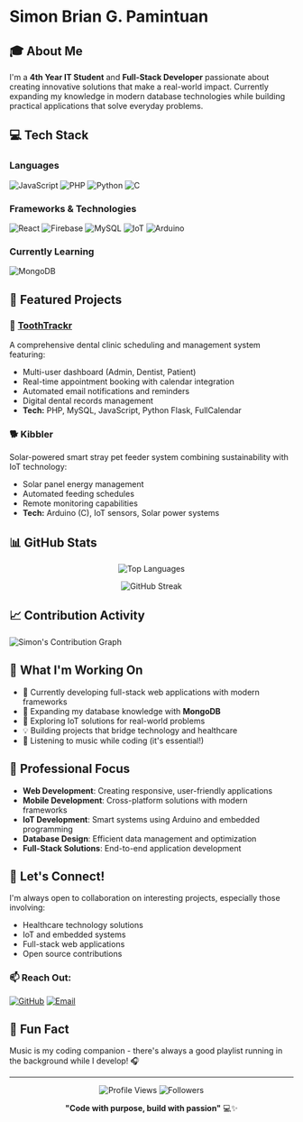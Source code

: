 # Simon Brian G. Pamintuan 

## 🎓 About Me
I'm a **4th Year IT Student** and **Full-Stack Developer** passionate about creating innovative solutions that make a real-world impact. Currently expanding my knowledge in modern database technologies while building practical applications that solve everyday problems.

## 💻 Tech Stack

### Languages
![JavaScript](https://img.shields.io/badge/-JavaScript-F7DF1E?style=flat-square&logo=javascript&logoColor=black)
![PHP](https://img.shields.io/badge/-PHP-777BB4?style=flat-square&logo=php&logoColor=white)
![Python](https://img.shields.io/badge/-Python-3776AB?style=flat-square&logo=python&logoColor=white)
![C](https://img.shields.io/badge/-C-A8B9CC?style=flat-square&logo=c&logoColor=black)

### Frameworks & Technologies
![React](https://img.shields.io/badge/-React-61DAFB?style=flat-square&logo=react&logoColor=black)
![Firebase](https://img.shields.io/badge/-Firebase-FFCA28?style=flat-square&logo=firebase&logoColor=black)
![MySQL](https://img.shields.io/badge/-MySQL-4479A1?style=flat-square&logo=mysql&logoColor=white)
![IoT](https://img.shields.io/badge/-IoT-FF6B6B?style=flat-square&logo=internetofthings&logoColor=white)
![Arduino](https://img.shields.io/badge/-Arduino-00979D?style=flat-square&logo=arduino&logoColor=white)

### Currently Learning
![MongoDB](https://img.shields.io/badge/-MongoDB-47A248?style=flat-square&logo=mongodb&logoColor=white)

## 🚀 Featured Projects

### 🦷 [ToothTrackr](https://github.com/Saimeown/ToothTrackr)
A comprehensive dental clinic scheduling and management system featuring:
- Multi-user dashboard (Admin, Dentist, Patient)
- Real-time appointment booking with calendar integration
- Automated email notifications and reminders
- Digital dental records management
- **Tech:** PHP, MySQL, JavaScript, Python Flask, FullCalendar

### 🐕 Kibbler
Solar-powered smart stray pet feeder system combining sustainability with IoT technology:
- Solar panel energy management
- Automated feeding schedules
- Remote monitoring capabilities
- **Tech:** Arduino (C), IoT sensors, Solar power systems

## 📊 GitHub Stats

<div align="center">

![Top Languages](https://github-readme-stats.vercel.app/api/top-langs/?username=Saimeown&layout=compact&theme=tokyonight&hide_border=true)

![GitHub Streak](https://github-readme-streak-stats.herokuapp.com/?user=Saimeown&theme=tokyonight&hide_border=true)

</div>

## 📈 Contribution Activity

![Simon's Contribution Graph](https://github-readme-activity-graph.vercel.app/graph?username=Saimeown&theme=tokyo-night&hide_border=true&area=true)

## 🎯 What I'm Working On

- 🔭 Currently developing full-stack web applications with modern frameworks
- 🌱 Expanding my database knowledge with **MongoDB**
- 🤖 Exploring IoT solutions for real-world problems
- 💡 Building projects that bridge technology and healthcare
- 🎵 Listening to music while coding (it's essential!)

## 💼 Professional Focus

- **Web Development**: Creating responsive, user-friendly applications
- **Mobile Development**: Cross-platform solutions with modern frameworks
- **IoT Development**: Smart systems using Arduino and embedded programming
- **Database Design**: Efficient data management and optimization
- **Full-Stack Solutions**: End-to-end application development

## 🤝 Let's Connect!

I'm always open to collaboration on interesting projects, especially those involving:
- Healthcare technology solutions
- IoT and embedded systems
- Full-stack web applications
- Open source contributions

### 📫 Reach Out:
[![GitHub](https://img.shields.io/badge/-GitHub-181717?style=flat-square&logo=github)](https://github.com/Saimeown)
[![Email](https://img.shields.io/badge/-Email-D14836?style=flat-square&logo=gmail&logoColor=white)](mailto:your-email@example.com)

## 🎵 Fun Fact
Music is my coding companion - there's always a good playlist running in the background while I develop! 🎧

---

<div align="center">
  
![Profile Views](https://komarev.com/ghpvc/?username=Saimeown&color=blueviolet&style=flat-square)
![Followers](https://img.shields.io/github/followers/Saimeown?style=flat-square&color=blue)

**"Code with purpose, build with passion"** 💻✨

</div>
